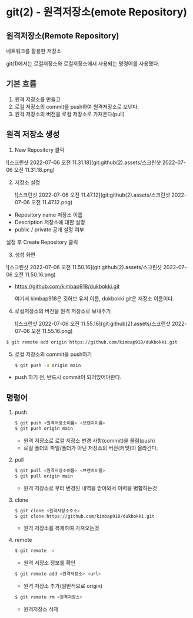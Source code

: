 # git(2) - 원격저장소(emote Repository)



## 원격저장소(Remote Repository)

네트워크를 활용한 저장소

git(1)에서는 로컬저장소와 로컬저장소에서 사용되는 명령어를 사용했다.



## 기본 흐름

1. 원격 저장소를 만들고
2. 로컬 저장소의 commit을 push하여 원격저장소로 보낸다.
3. 원격 저장소의 버전을 로컬 저장소로 가져온다(pull)



 ## 원격 저장소 생성

1. New Repository 클릭

![스크린샷 2022-07-06 오전 11.31.18](git:github(2).assets/스크린샷 2022-07-06 오전 11.31.18.png)



2. 저장소 설정

   ![스크린샷 2022-07-06 오전 11.47.12](git:github(2).assets/스크린샷 2022-07-06 오전 11.47.12.png)

* Repository name 저장소 이름
* Description 저장소에 대한 설명 
* public / private 공개 설정 여부

설정 후 Create Repository 클릭



3. 생성 화면

![스크린샷 2022-07-06 오전 11.50.16](git:github(2).assets/스크린샷 2022-07-06 오전 11.50.16.png)

* https://github.com/kimbap918/dukbokki.git

  여기서 kimbap918은 깃허브 유저 이름, dukbokki.git은 저장소 이름이다.

  

4. 로컬저장소의 버전을 원격 저장소로 보내주기

   ![스크린샷 2022-07-06 오전 11.55.16](git:github(2).assets/스크린샷 2022-07-06 오전 11.55.16.png)

``` bash
$ git remote add origin https://github.com/kimbap918/dukbokki.git
```



5. 로컬 저장소의 commit을 push하기

   ``` bash
   $ git push -u origin main
   ```

* push 하기 전, 반드시 commit이 되어있어야한다.



## 명령어

1. push

   ``` bash
   $ git push <원격저장소이름> <브랜치이름>
   $ git push origin main
   ```

   * 원격 저장소로 로컬 저장소 변경 사항(commit)을 올림(push)
   * 로컬 폴더의 파일/폴더가 아닌 저장소의 버전(커밋)이 올라간다.

2. pull 

   ``` bash
   $ git pull <원격저장소이름> <브랜치이름>
   $ git pull origin main
   ```

   * 원격 저장소로 부터 변경된 내역을 받아와서 이력을 병합하는것

     

3. clone

   ``` bash
   $ git clone <원격저장소주소>
   $ git clone https://github.com/kimbap918/dukbokki.git
   ```

   * 원격 저장소를 복제하여 가져오는것

   

4. remote

   ``` bash
   $ git remote -v
   ```

   * 원격 저장소 정보를 확인

   ``` bash
   $ git remote add <원격저장소> <url>
   ```

   * 원격 저장소 추가(일반적으로 origin)

   ``` bash
   $ git remote rm <원격저장소>
   ```

   * 원격저장소 삭제

   

